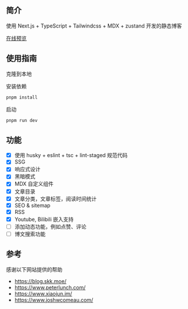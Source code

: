 ## 简介

使用 Next.js + TypeScript + Tailwindcss + MDX + zustand 开发的静态博客

[在线预览](https://blog.tsuizen.cn)

## 使用指南

克隆到本地

安装依赖

```bash
pnpm install
```

启动

```bash
pnpm run dev
```

## 功能

- [x] 使用 husky + eslint + tsc + lint-staged 规范代码
- [x] SSG
- [x] 响应式设计
- [x] 黑暗模式
- [x] MDX 自定义组件
- [x] 文章目录
- [x] 文章分类，文章标签，阅读时间统计
- [x] SEO & sitemap
- [x] RSS
- [x] Youtube, Bilibili 嵌入支持
- [ ] 添加动态功能，例如点赞、评论
- [ ] 博文搜索功能

## 参考

感谢以下网站提供的帮助

- https://blog.skk.moe/
- https://www.peterlunch.com/
- https://www.xiaojun.im/
- https://www.joshwcomeau.com/

